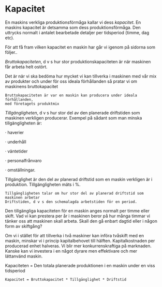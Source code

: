 # Kapacitet

En maskins verkliga produktionsförmåga kallar vi dess _kapacitet_. En maskins kapacitet är detsamma som dess produktionsförmåga. Den uttrycks normalt i antalet bearbetade detaljer per tidsperiod (timme, dag etc).

För att få fram vilken kapacitet en maskin har går vi igenom på sidorna som följer..

_Bruttokapaciteten_, d v s hur stor produktionskapaciteten är när maskinen får arbeta helt ostört.

Det är när vi ska bedöma hur mycket vi kan tillverka i maskinen med vår mix av produkter och under för oss ideala förhållanden så pratar vi om maskinens bruttokapacitet

    Bruttokapaciteten är var en maskin kan producera under ideala förhållanden, 
    med företagets produktmix


_Tillgängligheten_, d v s hur stor del av den planerade driftstiden som maskinen verkligen producerar. Exempel på sådant som man minska tillgängligheten är:

· haverier

· underhåll

· väntetider

· personalfrånvaro

· omställningar.

Tillgänglighet är den del av planerad driftstid som en maskin verkligen är i produktion. Tillgängligheten mäts i %.

    Tillgängligheten talar om hur stor del av planerad driftstid som maskinen arbetar
    Driftstiden, d v s den schemalagda arbetstiden för en period.

Den tillgängliga kapaciteten för en maskin anges normalt per timme eller skift. Vad vi kan prestera per år i maskinen beror på hur många timmar vi tänker oss att maskinen skall arbeta. Skall den gå enbart dagtid eller i någon form av skiftgång?

Om vi i stället för att tillverka i två maskiner kan införa tvåskift med en maskin, minskar vi i princip kapitalbehovet till hälften. Kapitalkostnaden per producerad enhet halveras. Vi blir mer konkurrenskraftiga på marknaden. Kanske kan vi investera i en något dyrare men effektivare och mer lättanvänd maskin.

Kapaciteten = Den totala planerade produktionen i en maskin under en viss tidsperiod

    Kapacitet = Bruttokapacitet * Tillgänglighet * Driftstid



